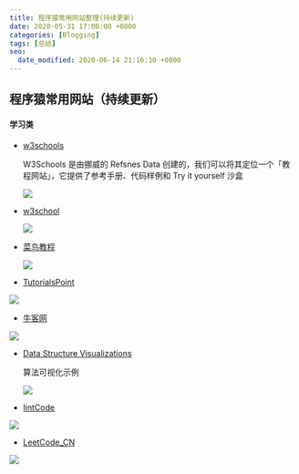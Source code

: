 ```yaml
---
title: 程序猿常用网站整理(持续更新)
date: 2020-05-31 17:00:00 +0800
categories: [Blogging]
tags: [总结]
seo:
  date_modified: 2020-06-14 21:16:10 +0800
---
```

##  程序猿常用网站（持续更新）



#### 学习类



- [w3schools](https://www.w3schools.com/default.asp)

  W3Schools 是由挪威的 Refsnes Data 创建的，我们可以将其定位一个「教程网站」，它提供了参考手册、代码样例和 Try it yourself 沙盒

  ![](https://i.loli.net/2020/05/31/GrwoVElbdfP1B47.png)

- [w3school](https://www.w3school.com.cn/index.html)

  ![](https://i.loli.net/2020/05/31/Q61rHUb9oP5B7GK.png)



- [菜鸟教程](https://www.runoob.com/sql/sql-tutorial.html)

  ![](https://i.loli.net/2020/05/31/BLlOqdoVrRxfvZh.png)



- [TutorialsPoint](https://www.tutorialspoint.com/)

![](https://i.loli.net/2020/06/01/uJtC2Pc8eoIQAy7.png)

- [牛客网](https://www.nowcoder.com/)

![](https://i.loli.net/2020/06/01/bkG2NVTCtqjhwMY.png)

- [Data Structure Visualizations](https://www.cs.usfca.edu/~galles/visualization/Algorithms.html)

  算法可视化示例

  ![](https://i.loli.net/2020/06/01/Lz3fFTc7saMor4B.png)




- [IintCode](https://www.lintcode.com/)

![](https://i.loli.net/2020/06/14/NrLYEvneGidTRBP.png)



- [LeetCode_CN](https://leetcode-cn.com)

![](https://i.loli.net/2020/06/14/FY4f1uRbyXCPjTr.png)
